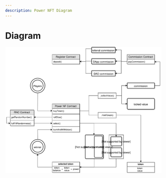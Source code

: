 ```yaml
---
description: Power NFT Diagram
---
```


# Diagram

![](<../.gitbook/assets/CrossChainNFT-diagram (1).svg>)
